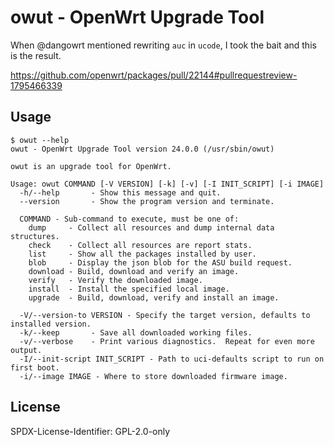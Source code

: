 # owut - OpenWrt Upgrade Tool

When @dangowrt mentioned rewriting `auc` in `ucode`, I took the bait and this is the result.

https://github.com/openwrt/packages/pull/22144#pullrequestreview-1795466339

## Usage

```
$ owut --help
owut - OpenWrt Upgrade Tool version 24.0.0 (/usr/sbin/owut)

owut is an upgrade tool for OpenWrt.

Usage: owut COMMAND [-V VERSION] [-k] [-v] [-I INIT_SCRIPT] [-i IMAGE]
  -h/--help       - Show this message and quit.
  --version       - Show the program version and terminate.

  COMMAND - Sub-command to execute, must be one of:
    dump     - Collect all resources and dump internal data structures.
    check    - Collect all resources are report stats.
    list     - Show all the packages installed by user.
    blob     - Display the json blob for the ASU build request.
    download - Build, download and verify an image.
    verify   - Verify the downloaded image.
    install  - Install the specified local image.
    upgrade  - Build, download, verify and install an image.

  -V/--version-to VERSION - Specify the target version, defaults to installed version.
  -k/--keep       - Save all downloaded working files.
  -v/--verbose    - Print various diagnostics.  Repeat for even more output.
  -I/--init-script INIT_SCRIPT - Path to uci-defaults script to run on first boot.
  -i/--image IMAGE - Where to store downloaded firmware image.
```

## License

SPDX-License-Identifier: GPL-2.0-only
